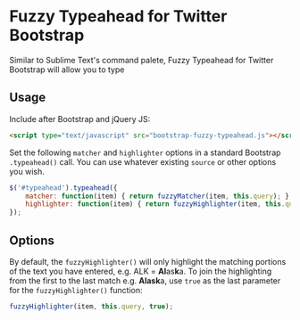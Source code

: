 Fuzzy Typeahead for Twitter Bootstrap
===============

Similar to Sublime Text's command palete, Fuzzy Typeahead for Twitter Bootstrap will allow you to type

Usage
-----

Include after Bootstrap and jQuery JS:
```html
<script type="text/javascript" src="bootstrap-fuzzy-typeahead.js"></script>
```

Set the following `matcher` and `highlighter` options in a standard Bootstrap `.typeahead()` call. You can use whatever existing `source` or other options you wish.

```javascript
$('#typeahead').typeahead({
    matcher: function(item) { return fuzzyMatcher(item, this.query); },
    highlighter: function(item) { return fuzzyHighlighter(item, this.query); }
});
```

Options
-------

By default, the `fuzzyHighlighter()` will only highlight the matching portions of the text you have entered, e.g. ALK = **Al**as**k**a. To join the highlighting from the first to the last match e.g. **Alask**a, use `true` as the last parameter for the `fuzzyHighlighter()` function:

```javascript
fuzzyHighlighter(item, this.query, true);
```
